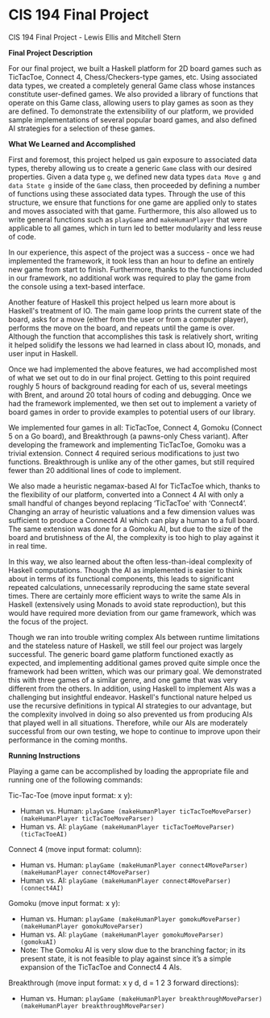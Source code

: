 CIS 194 Final Project
==============

CIS 194 Final Project - Lewis Ellis and Mitchell Stern

**Final Project Description**

For our final project, we built a Haskell platform for 2D board games such as TicTacToe, Connect 4, Chess/Checkers-type games, etc. Using associated data types, we created a completely general Game class whose instances constitute user-defined games. We also provided a library of functions that operate on this Game class, allowing users to play games as soon as they are defined. To demonstrate the extensibility of our platform, we provided sample implementations of several popular board games, and also defined AI strategies for a selection of these games.

**What We Learned and Accomplished**

First and foremost, this project helped us gain exposure to associated data types, thereby allowing us to create a generic ```Game``` class with our desired properties. Given a data type ```g```, we defined new data types ```data Move g``` and ```data State g``` inside of the ```Game``` class, then proceeded by defining a number of functions using these associated data types. Through the use of this structure, we ensure that functions for one game are applied only to states and moves associated with that game. Furthermore, this also allowed us to write general functions such as ```playGame``` and ```makeHumanPlayer``` that were applicable to all games, which in turn led to better modularity and less reuse of code.

In our experience, this aspect of the project was a success - once we had implemented the framework, it took less than an hour to define an entirely new game from start to finish. Furthermore, thanks to the functions included in our framework, no additional work was required to play the game from the console using a text-based interface.

Another feature of Haskell this project helped us learn more about is Haskell's treatment of IO. The main game loop prints the current state of the board, asks for a move (either from the user or from a computer player), performs the move on the board, and repeats until the game is over. Although the function that accomplishes this task is relatively short, writing it helped solidify the lessons we had learned in class about IO, monads, and user input in Haskell.

Once we had implemented the above features, we had accomplished most of what we set out to do in our final project. Getting to this point required roughly 5 hours of background reading for each of us, several meetings with Brent, and around 20 total hours of coding and debugging. Once we had the framework implemented, we then set out to implement a variety of board games in order to provide examples to potential users of our library.

We implemented four games in all: TicTacToe, Connect 4, Gomoku (Connect 5 on a Go board), and Breakthrough (a pawns-only Chess variant). After developing the framework and implementing TicTacToe, Gomoku was a trivial extension. Connect 4 required serious modifications to just two functions. Breakthrough is unlike any of the other games, but still required fewer than 20 additional lines of code to implement. 

We also made a heuristic negamax-based AI for TicTacToe which, thanks to the flexibility of our platform, converted into a Connect 4 AI with only a small handful of changes beyond replacing ‘TicTacToe’ with ‘Connect4’. Changing an array of heuristic valuations and a few dimension values was sufficient to produce a Connect4 AI which can play a human to a full board. The same extension was done for a Gomoku AI, but due to the size of the board and brutishness of the AI, the complexity is too high to play against it in real time.

In this way, we also learned about the often less-than-ideal complexity of Haskell computations. Though the AI as implemented is easier to think about in terms of its functional components, this leads to significant repeated calculations, unnecessarily reproducing the same state several times. There are certainly more efficient ways to write the same AIs in Haskell (extensively using Monads to avoid state reproduction), but this would have required more deviation from our game framework, which was the focus of the project.

Though we ran into trouble writing complex AIs between runtime limitations and the stateless nature of Haskell, we still feel our project was largely successful. The generic board game platform functioned exactly as expected, and implementing additional games proved quite simple once the framework had been written, which was our primary goal. We demonstrated this with three games of a similar genre, and one game that was very different from the others. In addition, using Haskell to implement AIs was a challenging but insightful endeavor. Haskell's functional nature helped us use the recursive definitions in typical AI strategies to our advantage, but the complexity involved in doing so also prevented us from producing AIs that played well in all situations. Therefore, while our AIs are moderately successful from our own testing, we hope to continue to improve upon their performance in the coming months.

**Running Instructions**

Playing a game can be accomplished by loading the appropriate file and running one of the following commands:

Tic-Tac-Toe (move input format: x y):
* Human vs. Human: ```playGame (makeHumanPlayer ticTacToeMoveParser) (makeHumanPlayer ticTacToeMoveParser)```
* Human vs. AI: ```playGame (makeHumanPlayer ticTacToeMoveParser) (ticTacToeAI)```

Connect 4 (move input format: column):
* Human vs. Human: ```playGame (makeHumanPlayer connect4MoveParser) (makeHumanPlayer connect4MoveParser)```
* Human vs. AI: ```playGame (makeHumanPlayer connect4MoveParser) (connect4AI)```

Gomoku (move input format: x y):
* Human vs. Human: ```playGame (makeHumanPlayer gomokuMoveParser) (makeHumanPlayer gomokuMoveParser)```
* Human vs. AI: ```playGame (makeHumanPlayer gomokuMoveParser) (gomokuAI)```
* Note: The Gomoku AI is very slow due to the branching factor; in its present state, it is not feasible to play against since it’s a simple expansion of the TicTacToe and Connect4 4 AIs.

Breakthrough (move input format: x y d, d = 1 2 3 forward directions):
* Human vs. Human: ```playGame (makeHumanPlayer breakthroughMoveParser) (makeHumanPlayer breakthroughMoveParser)```
